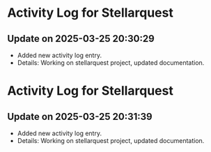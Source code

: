 # Activity Log for Stellarquest

## Update on 2025-03-25 20:30:29
- Added new activity log entry.
- Details: Working on stellarquest project, updated documentation.

# Activity Log for Stellarquest

## Update on 2025-03-25 20:31:39
- Added new activity log entry.
- Details: Working on stellarquest project, updated documentation.

